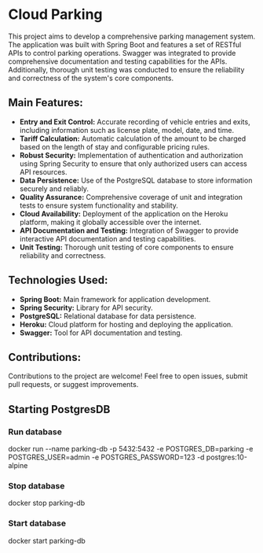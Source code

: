 # Cloud Parking

This project aims to develop a comprehensive parking management system. The application was built with Spring Boot and features a set of RESTful APIs to control parking operations. Swagger was integrated to provide comprehensive documentation and testing capabilities for the APIs. Additionally, thorough unit testing was conducted to ensure the reliability and correctness of the system's core components.

## Main Features:

* **Entry and Exit Control:** Accurate recording of vehicle entries and exits, including information such as license plate, model, date, and time.
* **Tariff Calculation:** Automatic calculation of the amount to be charged based on the length of stay and configurable pricing rules.
* **Robust Security:** Implementation of authentication and authorization using Spring Security to ensure that only authorized users can access API resources.
* **Data Persistence:** Use of the PostgreSQL database to store information securely and reliably.
* **Quality Assurance:** Comprehensive coverage of unit and integration tests to ensure system functionality and stability.
* **Cloud Availability:** Deployment of the application on the Heroku platform, making it globally accessible over the internet.
* **API Documentation and Testing:** Integration of Swagger to provide interactive API documentation and testing capabilities.
* **Unit Testing:** Thorough unit testing of core components to ensure reliability and correctness.

## Technologies Used:

* **Spring Boot:** Main framework for application development.
* **Spring Security:** Library for API security.
* **PostgreSQL:** Relational database for data persistence.
* **Heroku:** Cloud platform for hosting and deploying the application.
* **Swagger:** Tool for API documentation and testing.

## Contributions:

Contributions to the project are welcome! Feel free to open issues, submit pull requests, or suggest improvements.

## Starting PostgresDB

### Run database
docker run --name parking-db -p 5432:5432 -e POSTGRES_DB=parking -e POSTGRES_USER=admin -e POSTGRES_PASSWORD=123 -d postgres:10-alpine

### Stop database
docker stop parking-db

### Start database
docker start parking-db

